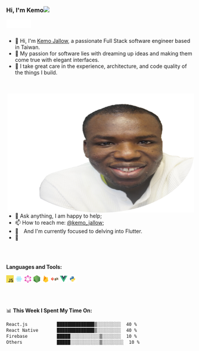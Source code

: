 ### Hi, I'm Kemo<img src="https://media.giphy.com/media/hvRJCLFzcasrR4ia7z/giphy.gif" width="25px">

<a href="https://twitter.com/kemojallow">
  <img align="left" alt="Kemo Jallow | Twitter" width="22px" src="https://github.com/kemojal/kemojal/blob/main/logo-twitter.svg" />
</a>
<a href="https://www.linkedin.com/in/kemo-jallow-379b59103/">
  <img align="left" alt="Kemo's LinkedIN" width="22px" src="https://github.com/kemojal/kemojal/blob/main/logo-linkedin.svg" />
</a>
<a href="https://www.instagram.com/kemo_jallow/">
  <img align="left" alt="Kemo's Spotify" width="22px" src="https://github.com/kemojal/kemojal/blob/main/logo-instagram.svg" />
</a>


<br />
<br />

- 🚀 Hi, I'm [Kemo Jallow](https://kemojallow-one.vercel.app/), a passionate Full Stack software engineer based in Taiwan. 
- 🚀 My passion for software lies with dreaming up ideas and making them come true with elegant interfaces. 
- 🚀 I take great care in the experience, architecture, and code quality of the things I build.

<br />
<br />

<img align="right" alt="GIF" src="https://github.com/kemojal/kemojal/blob/main/profile.svg" width="500" height="320" />


<br />
<br />


- 💬 Ask anything, I am happy to help;
- 📫 How to reach me: [@kemo_jallow](https://www.instagram.com/kemo_jallow/);
- 🌱 And I'm currently focused to delving into Flutter.
- 📝 <!--  [Resume](https://drive.google.com/file/d/1PtAfbG-PzQdzT1tMVAS9hL35DGRVkpOT/view?usp=sharing) -->

<!-- ![github](https://img.shields.io/badge/GitHub-000000?style=for-the-badge&logo=GitHub&logoColor=white)-->


<br />
<br />

**Languages and Tools:**  

<code><img height="20" src="https://raw.githubusercontent.com/github/explore/80688e429a7d4ef2fca1e82350fe8e3517d3494d/topics/javascript/javascript.png"></code>
<code><img height="20" src="https://raw.githubusercontent.com/github/explore/80688e429a7d4ef2fca1e82350fe8e3517d3494d/topics/react/react.png"></code>
<code><img height="20" src="https://raw.githubusercontent.com/github/explore/5c058a388828bb5fde0bcafd4bc867b5bb3f26f3/topics/graphql/graphql.png"></code>
<code><img height="20" src="https://raw.githubusercontent.com/github/explore/80688e429a7d4ef2fca1e82350fe8e3517d3494d/topics/nodejs/nodejs.png"></code>
<code><img height="20" src="https://raw.githubusercontent.com/github/explore/80688e429a7d4ef2fca1e82350fe8e3517d3494d/topics/firebase/firebase.png"></code>
<code><img height="20" src="https://raw.githubusercontent.com/github/explore/80688e429a7d4ef2fca1e82350fe8e3517d3494d/topics/git/git.png"></code>
<code><img height="20" src="https://raw.githubusercontent.com/github/explore/80688e429a7d4ef2fca1e82350fe8e3517d3494d/topics/vue/vue.png"></code>
<code><img height="20" src="https://raw.githubusercontent.com/github/explore/80688e429a7d4ef2fca1e82350fe8e3517d3494d/topics/python/python.png"></code>


<br />
<br />

📊 **This Week I Spent My Time On:**
<!--START_SECTION:waka-->
```text
React.js           ██████████████▒░░░░░░░░░  40 % 
React Native       ██████████████▒░░░░░░░░░  40 % 
Firebase           █████░░░░░░░░░░░▒░░░░░░░  10 %
Others             █████░░░░░░░░░░░▒░░░░░░░░  10 %  
```
